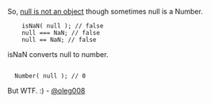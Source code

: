 So, [null is not an object](https://wtfjs.org/wtfs/2010-02-12-null-is-not-an-object) though sometimes null is a Number.

```
    isNaN( null ); // false
    null === NaN; // false
    null == NaN; // false
```

isNaN converts null to number.

<code>
  Number( null ); // 0
</code>

But WTF. :) - [@oleg008](http://twitter.com/oleg008)
  